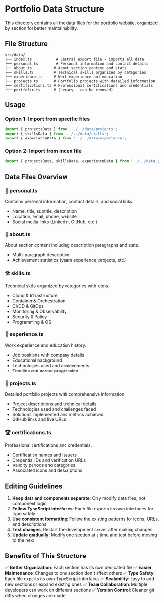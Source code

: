 # Portfolio Data Structure

This directory contains all the data files for the portfolio website, organized by section for better maintainability.

## File Structure

```
src/data/
├── index.ts           # Central export file - imports all data
├── personal.ts        # Personal information and contact details
├── about.ts          # About section content and stats
├── skills.ts         # Technical skills organized by categories
├── experience.ts     # Work experience and education
├── projects.ts       # Portfolio projects with detailed information
├── certifications.ts # Professional certifications and credentials
└── portfolio.ts      # (Legacy - can be removed)
```

## Usage

### Option 1: Import from specific files
```typescript
import { projectsData } from '../../data/projects';
import { skillsData } from '../../data/skills';
import { experienceData } from '../../data/experience';
```

### Option 2: Import from index file
```typescript
import { projectsData, skillsData, experienceData } from '../../data';
```

## Data Files Overview

### 📝 personal.ts
Contains personal information, contact details, and social links.
- Name, title, subtitle, description
- Location, email, phone, website
- Social media links (LinkedIn, GitHub, etc.)

### 🎯 about.ts
About section content including description paragraphs and stats.
- Multi-paragraph description
- Achievement statistics (years experience, projects, etc.)

### 🛠️ skills.ts
Technical skills organized by categories with icons.
- Cloud & Infrastructure
- Container & Orchestration
- CI/CD & GitOps
- Monitoring & Observability
- Security & Policy
- Programming & OS

### 💼 experience.ts
Work experience and education history.
- Job positions with company details
- Educational background
- Technologies used and achievements
- Timeline and career progression

### 🚀 projects.ts
Detailed portfolio projects with comprehensive information.
- Project descriptions and technical details
- Technologies used and challenges faced
- Solutions implemented and metrics achieved
- GitHub links and live URLs

### 🏆 certifications.ts
Professional certifications and credentials.
- Certification names and issuers
- Credential IDs and verification URLs
- Validity periods and categories
- Associated icons and descriptions

## Editing Guidelines

1. **Keep data and components separate**: Only modify data files, not component logic
2. **Follow TypeScript interfaces**: Each file exports its own interfaces for type safety
3. **Use consistent formatting**: Follow the existing patterns for icons, URLs, and descriptions
4. **Test changes**: Restart the development server after making changes
5. **Update gradually**: Modify one section at a time and test before moving to the next

## Benefits of This Structure

✅ **Better Organization**: Each section has its own dedicated file
✅ **Easier Maintenance**: Changes to one section don't affect others
✅ **Type Safety**: Each file exports its own TypeScript interfaces
✅ **Scalability**: Easy to add new sections or expand existing ones
✅ **Team Collaboration**: Multiple developers can work on different sections
✅ **Version Control**: Cleaner git diffs when changes are made

